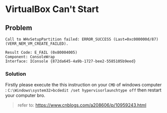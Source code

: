 # VirtualBox Can't Start

## Problem
```
Call to WHvSetupPartition failed: ERROR_SUCCESS (Last=0xc000000d/87) (VERR_NEM_VM_CREATE_FAILED).

Result Code: E_FAIL (0x80004005)
Component: ConsoleWrap
Interface: IConsole {872da645-4a9b-1727-bee2-5585105b9eed}
```

### Solution
Firstly please execute the this instruction on your `CMD` of windows computer : `C:\Windows\system32>bcdedit /set hypervisorlaunchtype off`  then restart your computer bro.

> refer to:  https://www.cnblogs.com/a208606/p/10959243.html
